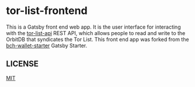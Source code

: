 # tor-list-frontend

This is a Gatsby front end web app. It is the user interface for interacting with the [tor-list-api](https://github.com/Permissionless-Software-Foundation/tor-list-frontend) REST API, which allows people to read and write to the OrbitDB that syndicates the Tor List. This front end app was forked from the [bch-wallet-starter](https://github.com/Permissionless-Software-Foundation/bch-wallet-starter) Gatsby Starter.

## LICENSE
[MIT](./LICENSE.md)
